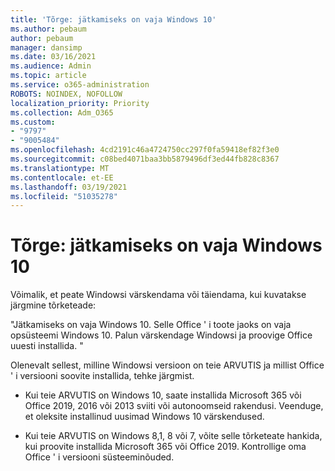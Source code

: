 ```yaml
---
title: 'Tõrge: jätkamiseks on vaja Windows 10'
ms.author: pebaum
author: pebaum
manager: dansimp
ms.date: 03/16/2021
ms.audience: Admin
ms.topic: article
ms.service: o365-administration
ROBOTS: NOINDEX, NOFOLLOW
localization_priority: Priority
ms.collection: Adm_O365
ms.custom:
- "9797"
- "9005484"
ms.openlocfilehash: 4cd2191c46a4724750cc297f0fa59418ef82f3e0
ms.sourcegitcommit: c08bed4071baa3bb5879496df3ed44fb828c8367
ms.translationtype: MT
ms.contentlocale: et-EE
ms.lasthandoff: 03/19/2021
ms.locfileid: "51035278"
---
```

# <a name="error-you-need-windows-10-to-continue"></a>Tõrge: jätkamiseks on vaja Windows 10

Võimalik, et peate Windowsi värskendama või täiendama, kui kuvatakse järgmine tõrketeade:

"Jätkamiseks on vaja Windows 10. Selle Office ' i toote jaoks on vaja opsüsteemi Windows 10. Palun värskendage Windowsi ja proovige Office uuesti installida. "

Olenevalt sellest, milline Windowsi versioon on teie ARVUTIS ja millist Office ' i versiooni soovite installida, tehke järgmist.

- Kui teie ARVUTIS on Windows 10, saate installida Microsoft 365 või Office 2019, 2016 või 2013 sviiti või autonoomseid rakendusi. Veenduge, et oleksite installinud uusimad Windows 10 värskendused.

- Kui teie ARVUTIS on Windows 8,1, 8 või 7, võite selle tõrketeate hankida, kui proovite installida Microsoft 365 või Office 2019. Kontrollige oma Office ' i versiooni süsteeminõuded.